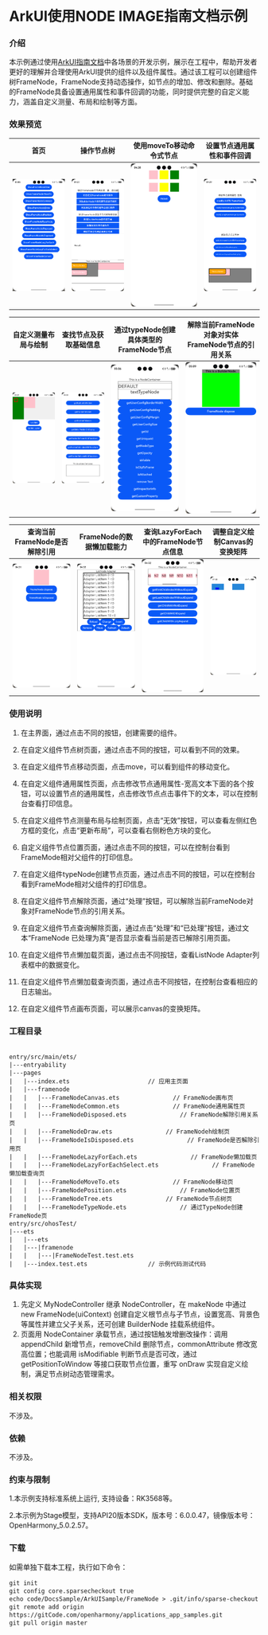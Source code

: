 # ArkUI使用NODE IMAGE指南文档示例

### 介绍

本示例通过使用[ArkUI指南文档](https://gitcode.com/openharmony/docs/blob/master/zh-cn/application-dev/ui/arkts-user-defined-arktsNode-frameNode.md)中各场景的开发示例，展示在工程中，帮助开发者更好的理解并合理使用ArkUI提供的组件以及组件属性。通过该工程可以创建组件树FrameNode，FrameNode支持动态操作，如节点的增加、修改和删除。基础的FrameNode具备设置通用属性和事件回调的功能，同时提供完整的自定义能力，涵盖自定义测量、布局和绘制等方面。

### 效果预览

| 首页                            | 操作节点树                                  | 使用moveTo移动命令式节点                | 设置节点通用属性和事件回调          |
|-------------------------------|----------------------------------------|------------------------------------------|-------------------------------|
| ![Main](screenshots/Main.png) | ![ShowFrameNodeTree](screenshots/ShowFrameNodeTree.png) | ![ShowFrameNodeMoveTo](screenshots/ShowFrameNodeMoveTo.png) | ![ShowFrameNodeCommon](screenshots/ShowFrameNodeCommon.png)  

| 自定义测量布局与绘制                             | 查找节点及获取基础信息                                | 通过typeNode创建具体类型的FrameNode节点               | 解除当前FrameNode对象对实体FrameNode节点的引用关系                     |
|----------------------------------------|--------------------------------------------|--------------------------------------------|-------------------------------|
| ![ShowFrameNodeDraw](screenshots/ShowFrameNodeDraw.png) | ![ShowFrameNodePosition](screenshots/ShowFrameNodePosition.png) | ![ShowFrameNodeTypeNode](screenshots/ShowFrameNodeTypeNode.png) | ![ShowFrameNodeDisposed](screenshots/ShowFrameNodeDisposed.png) 

| 查询当前FrameNode是否解除引用                          | FrameNode的数据懒加载能力                             | 查询LazyForEach中的FrameNode节点信息                        | 调整自定义绘制Canvas的变换矩阵                     |
|----------------------------------------------|-----------------------------------------------|-----------------------------------------------------|-------------------------------|
| ![ShowFrameNodeIsDisposed](screenshots/ShowFrameNodeIsDisposed.png) | ![ShowFrameNodeLazyForEach](screenshots/ShowFrameNodeLazyForEach.png) | ![ShowFrameNodeLazyForEachSelect](screenshots/ShowFrameNodeLazyForEachSelect.png) | ![ShowFrameNodeCanvas](screenshots/ShowFrameNodeCanvas.png) 

### 使用说明

1. 在主界面，通过点击不同的按钮，创建需要的组件。

2. 在自定义组件节点树页面，通过点击不同的按钮，可以看到不同的效果。

3. 在自定义组件节点移动页面，点击move，可以看到组件的移动变化。

4. 在自定义组件通用属性页面，点击修改节点通用属性-宽高文本下面的各个按钮，可以设置节点的通用属性，点击修改节点点击事件下的文本，可以在控制台查看打印信息。

5. 在自定义组件节点测量布局与绘制页面，点击“无效”按钮，可以查看左侧红色方框的变化，点击“更新布局”，可以查看右侧粉色方块的变化。

6. 自定义组件节点位置页面，通过点击不同的按钮，可以在控制台看到FrameMode相对父组件的打印信息。

7. 在自定义组件typeNode创建节点页面，通过点击不同的按钮，可以在控制台看到FrameMode相对父组件的打印信息。

8. 在自定义组件节点解除页面，通过“处理”按钮，可以解除当前FrameNode对象对FrameNode节点的引用关系。

9. 在自定义组件节点查询解除页面，通过点击“处理”和“已处理”按钮，通过文本“FrameNode 已处理为真”是否显示查看当前是否已解除引用页面。

10. 在自定义组件节点懒加载页面，通过点击不同按钮，查看ListNode Adapter列表框中的数据变化。

11. 在自定义组件节点懒加载查询页面，通过点击不同按钮，在控制台查看相应的日志输出。

12. 在自定义组件节点画布页面，可以展示canvas的变换矩阵。

### 工程目录
```

entry/src/main/ets/
|---entryability
|---pages
|   |---index.ets                      // 应用主页面
|   |---framenode
|   |   |---FrameNodeCanvas.ets               // FrameNode画布页
|   |   |---FrameNodeCommon.ets               // FrameNode通用属性页
|   |   |---FrameNodeDisposed.ets               // FrameNode解除引用关系页
|   |   |---FrameNodeDraw.ets               // FrameNodeh绘制页
|   |   |---FrameNodeIsDisposed.ets               // FrameNode是否解除引用页
|   |   |---FrameNodeLazyForEach.ets               // FrameNode懒加载页
|   |   |---FrameNodeLazyForEachSelect.ets               // FrameNode懒加载查询页
|   |   |---FrameNodeMoveTo.ets               // FrameNode移动页
|   |   |---FrameNodePosition.ets               // FrameNode位置页
|   |   |---FrameNodeTree.ets               // FrameNode节点树页         
|   |   |---FrameNodeTypeNode.ets               // 通过TypeNode创建FrameNode页           
entry/src/ohosTest/
|---ets
|   |---ets
|   |---|framenode
|   |   |---|FrameNodeTest.test.ets
|   |---index.test.ets                 // 示例代码测试代码
```

### 具体实现

1. 先定义 MyNodeController 继承 NodeController，在 makeNode 中通过 new FrameNode(uiContext) 创建自定义根节点与子节点，设置宽高、背景色等属性并建立父子关系，还可创建 BuilderNode 挂载系统组件。
2. 页面用 NodeContainer 承载节点，通过按钮触发增删改操作：调用 appendChild 新增节点，removeChild 删除节点，commonAttribute 修改宽高位置；也能调用 isModifiable 判断节点是否可改，通过 getPositionToWindow 等接口获取节点位置，重写 onDraw 实现自定义绘制，满足节点树动态管理需求。

### 相关权限

不涉及。

### 依赖

不涉及。

### 约束与限制

1.本示例支持标准系统上运行, 支持设备：RK3568等。

2.本示例为Stage模型，支持API20版本SDK，版本号：6.0.0.47，镜像版本号：OpenHarmony_5.0.2.57。

### 下载

如需单独下载本工程，执行如下命令：

````
git init
git config core.sparsecheckout true
echo code/DocsSample/ArkUISample/FrameNode > .git/info/sparse-checkout
git remote add origin https://gitCode.com/openharmony/applications_app_samples.git
git pull origin master
````